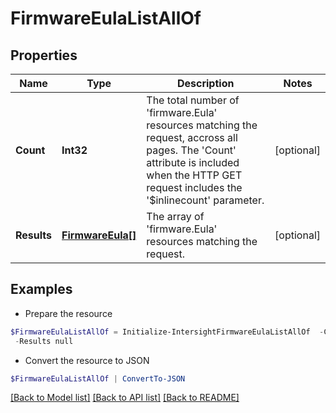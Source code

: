 # FirmwareEulaListAllOf
## Properties

Name | Type | Description | Notes
------------ | ------------- | ------------- | -------------
**Count** | **Int32** | The total number of &#39;firmware.Eula&#39; resources matching the request, accross all pages. The &#39;Count&#39; attribute is included when the HTTP GET request includes the &#39;$inlinecount&#39; parameter. | [optional] 
**Results** | [**FirmwareEula[]**](FirmwareEula.md) | The array of &#39;firmware.Eula&#39; resources matching the request. | [optional] 

## Examples

- Prepare the resource
```powershell
$FirmwareEulaListAllOf = Initialize-IntersightFirmwareEulaListAllOf  -Count null `
 -Results null
```

- Convert the resource to JSON
```powershell
$FirmwareEulaListAllOf | ConvertTo-JSON
```

[[Back to Model list]](../README.md#documentation-for-models) [[Back to API list]](../README.md#documentation-for-api-endpoints) [[Back to README]](../README.md)

